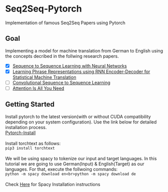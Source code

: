 # Seq2Seq-Pytorch
Implementation of famous Seq2Seq Papers using Pytorch
## Goal
Implementing a model for machine translation from German to English using the concepts decribed in the follwing research papers.
- [x] <a href="https://arxiv.org/abs/1409.3215">Sequence to Sequence Learning with Neural Networks</a>
- [x] <a href="https://arxiv.org/abs/1406.1078">Learning Phrase Representations using RNN Encoder-Decoder for Statistical Machine Translation</a>
- [ ] <a href="https://arxiv.org/abs/1705.03122">Convolutional Sequence to Sequence Learning</a>
- [ ] <a href="https://arxiv.org/abs/1706.03762">Attention Is All You Need</a>
## Getting Started
Install pytorch to the latest version(with or without CUDA compatibility depending on your system configuration). Use the link below for detailed installation process.<br><a href="https://pytorch.org/">Pytorch-Install</a><br><br>
Install torchtext as follows:<br>
```pip3 install torchtext```<br><br>
We will be using spacy to tokenize our input and target languages. In this tutorial we are going to use German(Input) & English(Target) as our languages. For that, execute the follwoing commands:<br>
```python -m spacy download en<br>python -m spacy download de```<br><br>
Check <a href="https://spacy.io/usage">Here</a> for Spacy Installation instructions<br>
